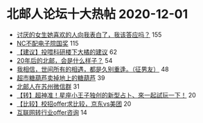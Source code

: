 # 北邮人论坛十大热帖 2020-12-01

- [讨厌的女生她喜欢的人向我表白了，我该答应吗？](https://bbs.byr.cn/article/Feeling/3160097) 155
- [NC不配电子院国奖](https://bbs.byr.cn/article/Picture/3269076) 115
- [【建议】投喂科研楼下大橘的建议](https://bbs.byr.cn/article/Pet/154733) 62
- [20年后的北邮，会是什么样子？](https://bbs.byr.cn/article/Talking/6244228) 54
- [我相信，世间所有的相遇，都是久别重逢。（征男友）](https://bbs.byr.cn/article/Friends/1979076) 48
- [超市糖葫芦卖掉地上的糖葫芦](https://bbs.byr.cn/article/Food/509221) 39
- [北邮人在苏州微信群](https://bbs.byr.cn/article/Jiangsu/113522) 31
- [【转】超神准！星座小王子独创的新型占卜、來一起試玩一下！](https://bbs.byr.cn/article/Constellations/326533) 20
- [【比较】校招offer求比较，京东vs美团](https://bbs.byr.cn/article/Job/2115758) 20
- [互联网转行业offer咨询](https://bbs.byr.cn/article/WorkLife/1156291) 14


